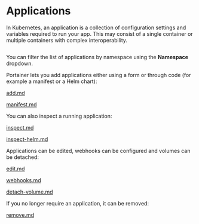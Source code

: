 # Applications

In Kubernetes, an application is a collection of configuration settings and variables required to run your app. This may consist of a single container or multiple containers with complex interoperability.

<figure><img src="../..//assets/2.27-kubernetes-applications-list.png" alt=""><figcaption></figcaption></figure>

You can filter the list of applications by namespace using the **Namespace** dropdown.

Portainer lets you add applications either using a form or through code (for example a manifest or a Helm chart):


[add.md](add.md)



[manifest.md](manifest.md)


You can also inspect a running application:


[inspect.md](inspect.md)



[inspect-helm.md](inspect-helm.md)


Applications can be edited, webhooks can be configured and volumes can be detached:


[edit.md](edit.md)



[webhooks.md](webhooks.md)



[detach-volume.md](detach-volume.md)


If you no longer require an application, it can be removed:


[remove.md](remove.md)

